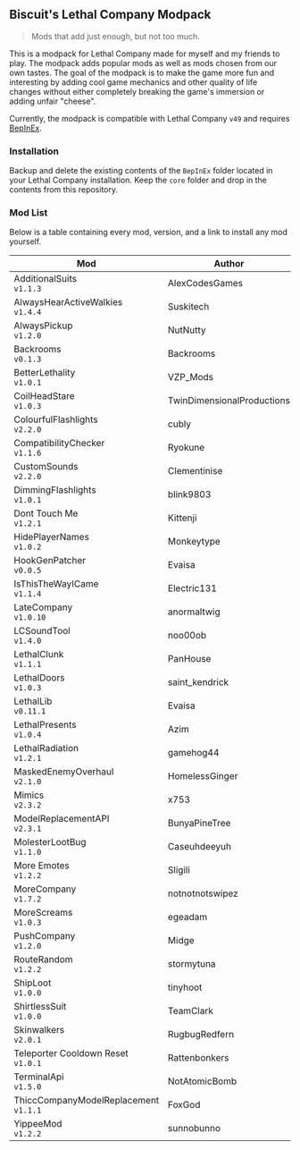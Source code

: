 
## Biscuit's Lethal Company Modpack

> Mods that add just enough, but not too much.

This is a modpack for Lethal Company made for myself and my friends to play. The modpack adds popular mods as well as mods chosen from our own tastes. The goal of the modpack is to make the game more fun and interesting by adding cool game mechanics and other quality of life changes without either completely breaking the game's immersion or adding unfair "cheese".

Currently, the modpack is compatible with Lethal Company `v49` and requires [BepInEx](https://github.com/BepInEx/BepInEx).

### Installation
Backup and delete the existing contents of the `BepInEx` folder located in your Lethal Company installation. Keep the `core` folder and drop in the contents from this repository.

### Mod List
Below is a table containing every mod, version, and a link to install any mod yourself.

| Mod                                      | Author                     | Link                                                                                                 |
|------------------------------------------|----------------------------|------------------------------------------------------------------------------------------------------|
| AdditionalSuits<br>`v1.1.3`              | AlexCodesGames             | [Thunderstore](https://thunderstore.io/c/lethal-company/p/AlexCodesGames/AdditionalSuits/)           |
| AlwaysHearActiveWalkies<br>`v1.4.4`      | Suskitech                  | [Thunderstore](https://thunderstore.io/c/lethal-company/p/Suskitech/AlwaysHearActiveWalkies/)        |
| AlwaysPickup<br>`v1.2.0`                 | NutNutty                   | [Thunderstore](https://thunderstore.io/c/lethal-company/p/NutNutty/AlwaysPickup/)                    |
| Backrooms<br>`v0.1.3`                    | Backrooms                  | [Thunderstore](https://thunderstore.io/c/lethal-company/p/Backrooms/Backrooms/)                      |
| BetterLethality<br>`v1.0.1`              | VZP_Mods                   | [Thunderstore](https://thunderstore.io/c/lethal-company/p/VZP_Mods/BetterLethality/)                 |
| CoilHeadStare<br>`v1.0.3`                | TwinDimensionalProductions | [Thunderstore](https://thunderstore.io/c/lethal-company/p/TwinDimensionalProductions/CoilHeadStare/) |
| ColourfulFlashlights<br>`v2.2.0`         | cubly                      | [Thunderstore](https://thunderstore.io/c/lethal-company/p/cubly/ColourfulFlashlights/)               |
| CompatibilityChecker<br>`v1.1.6`         | Ryokune                    | [Thunderstore](https://thunderstore.io/c/lethal-company/p/Ryokune/CompatibilityChecker/)             |
| CustomSounds<br>`v2.2.0`                 | Clementinise               | [Thunderstore](https://thunderstore.io/c/lethal-company/p/Clementinise/CustomSounds/)                |
| DimmingFlashlights<br>`v1.0.1`           | blink9803                  | [Thunderstore](https://thunderstore.io/c/lethal-company/p/blink9803/DimmingFlashlights/)             |
| Dont Touch Me<br>`v1.2.1`                | Kittenji                   | [Thunderstore](https://thunderstore.io/c/lethal-company/p/Kittenji/Dont_Touch_Me/)                   |
| HidePlayerNames<br>`v1.0.2`              | Monkeytype                 | [Thunderstore](https://thunderstore.io/c/lethal-company/p/Monkeytype/HidePlayerNames/)               |
| HookGenPatcher<br>`v0.0.5`               | Evaisa                     | [Thunderstore](https://thunderstore.io/c/lethal-company/p/Evaisa/HookGenPatcher/)                    |
| IsThisTheWayICame<br>`v1.1.4`            | Electric131                | [Thunderstore](https://thunderstore.io/c/lethal-company/p/Electric131/IsThisTheWayICame/)            |
| LateCompany<br>`v1.0.10`                 | anormaltwig                | [Thunderstore](https://thunderstore.io/c/lethal-company/p/anormaltwig/LateCompany/)                  |
| LCSoundTool<br>`v1.4.0`                  | noo00ob                    | [Thunderstore](https://thunderstore.io/c/lethal-company/p/no00ob/LCSoundTool/)                       |
| LethalClunk<br>`v1.1.1`                  | PanHouse                   | [Thunderstore](https://thunderstore.io/c/lethal-company/p/PanHouse/LethalClunk/)                     |
| LethalDoors<br>`v1.0.3`                  | saint_kendrick             | [Thunderstore](https://thunderstore.io/c/lethal-company/p/saint_kendrick/Lethal_Doors/)              |
| LethalLib<br>`v0.11.1`                   | Evaisa                     | [Thunderstore](https://thunderstore.io/c/lethal-company/p/Evaisa/LethalLib/)                         |
| LethalPresents<br>`v1.0.4`               | Azim                       | [Thunderstore](https://thunderstore.io/c/lethal-company/p/Azim/LethalPresents/)                      |
| LethalRadiation<br>`v1.2.1`              | gamehog44                  | [Thunderstore](https://thunderstore.io/c/lethal-company/p/gamehog44/LethalRadiation/)                |
| MaskedEnemyOverhaul<br>`v2.1.0`          | HomelessGinger             | [Thunderstore](https://thunderstore.io/c/lethal-company/p/HomelessGinger/MaskedEnemyOverhaul/)       |
| Mimics<br>`v2.3.2`                       | x753                       | [Thunderstore](https://thunderstore.io/c/lethal-company/p/x753/Mimics/)                              |
| ModelReplacementAPI<br>`v2.3.1`          | BunyaPineTree              | [Thunderstore](https://thunderstore.io/c/lethal-company/p/BunyaPineTree/ModelReplacementAPI/)        |
| MolesterLootBug<br>`v1.1.0`              | Caseuhdeeyuh               | [Thunderstore](https://thunderstore.io/c/lethal-company/p/Caseuhdeeyuh/MolesterLootBug/)             |
| More Emotes<br>`v1.2.2`                  | Sligili                    | [Thunderstore](https://thunderstore.io/c/lethal-company/p/Sligili/More_Emotes/)                      |
| MoreCompany<br>`v1.7.2`                  | notnotnotswipez            | [Thunderstore](https://thunderstore.io/c/lethal-company/p/notnotnotswipez/MoreCompany/)              |
| MoreScreams<br>`v1.0.3`                  | egeadam                    | [Thunderstore](https://thunderstore.io/c/lethal-company/p/egeadam/MoreScreams/)                      |
| PushCompany<br>`v1.2.0`                  | Midge                      | [Thunderstore](https://thunderstore.io/c/lethal-company/p/Midge/PushCompany/)                        |
| RouteRandom<br>`v1.2.2`                  | stormytuna                 | [Thunderstore](https://thunderstore.io/c/lethal-company/p/stormytuna/RouteRandom/)                   |
| ShipLoot<br>`v1.0.0`                     | tinyhoot                   | [Thunderstore](https://thunderstore.io/c/lethal-company/p/tinyhoot/ShipLoot/)                        |
| ShirtlessSuit<br>`v1.0.0`                | TeamClark                  | [Thunderstore](https://thunderstore.io/c/lethal-company/p/TeamClark/ShirtlessSuit/)                  |
| Skinwalkers<br>`v2.0.1`                  | RugbugRedfern              | [Thunderstore](https://thunderstore.io/c/lethal-company/p/RugbugRedfern/Skinwalkers/)                |
| Teleporter Cooldown Reset<br>`v1.0.1`    | Rattenbonkers              | [Thunderstore](https://thunderstore.io/c/lethal-company/p/Rattenbonkers/Teleporter_Cooldown_Reset/)  |
| TerminalApi<br>`v1.5.0`                  | NotAtomicBomb              | [Thunderstore](https://thunderstore.io/c/lethal-company/p/NotAtomicBomb/TerminalApi/)                |
| ThiccCompanyModelReplacement<br>`v1.1.1` | FoxGod                     | [Thunderstore](https://thunderstore.io/c/lethal-company/p/FoxGod/ThiccCompanyModelReplacement/)      |
| YippeeMod<br>`v1.2.2`                    | sunnobunno                 | [Thunderstore](https://thunderstore.io/c/lethal-company/p/sunnobunno/YippeeMod/)                     |
